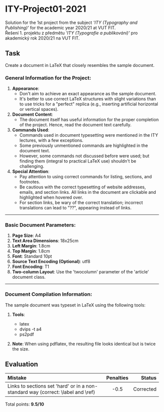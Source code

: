 # ITY-Project01-2021

Solution for the 1st project from the subject _'ITY (Typography and Publishing)'_ for the academic year 2020/21 at VUT FIT. \
Řešení 1. projektu z předmětu _'ITY (Typografie a publikování)'_ pro akademický rok 2020/21 na VUT FIT.

## Task

Create a document in LaTeX that closely resembles the sample document.

### General Information for the Project:

1. **Appearance**:
   - Don't aim to achieve an exact appearance as the sample document.
   - It's better to use correct LaTeX structures with slight variations than to use tricks for a "perfect" replica (e.g., inserting artificial horizontal or vertical spaces).
2. **Document Content**:
   - The document itself has useful information for the proper completion of the project. Hence, read the document text carefully.
3. **Commands Used**:
   - Commands used in document typesetting were mentioned in the ITY lectures, with a few exceptions.
   - Some previously unmentioned commands are highlighted in the document text.
   - However, some commands not discussed before were used; but finding them (integral to practical LaTeX use) shouldn't be challenging.
4. **Special Attention**:
   - Pay attention to using correct commands for listing, sections, and footnotes.
   - Be cautious with the correct typesetting of website addresses, emails, and section links. All links in the document are clickable and highlighted when hovered over.
   - For section links, be wary of the correct translation; incorrect translations can lead to "??", appearing instead of links.

---

### Basic Document Parameters:

1. **Page Size**: A4
2. **Text Area Dimensions**: 18x25cm
3. **Left Margin**: 1.8cm
4. **Top Margin**: 1.8cm
5. **Font**: Standard 10pt
6. **Source Text Encoding (Optional)**: utf8
7. **Font Encoding**: T1
8. **Two-column Layout**: Use the 'twocolumn' parameter of the 'article' document class.

---

### Document Compilation Information:

The sample document was typeset in LaTeX using the following tools:

1. **Tools**:

   - latex
   - dvips -t a4
   - ps2pdf

2. **Note**: When using pdflatex, the resulting file looks identical but is twice the size.

## Evaluation

| Mistake                                                                          | Penalties |    Status |
| :------------------------------------------------------------------------------- | :-------: | --------: |
| Links to sections set 'hard' or in a non-standard way (correct: \label and \ref) |   -0.5    | Corrected |

Total points: **9.5/10**

